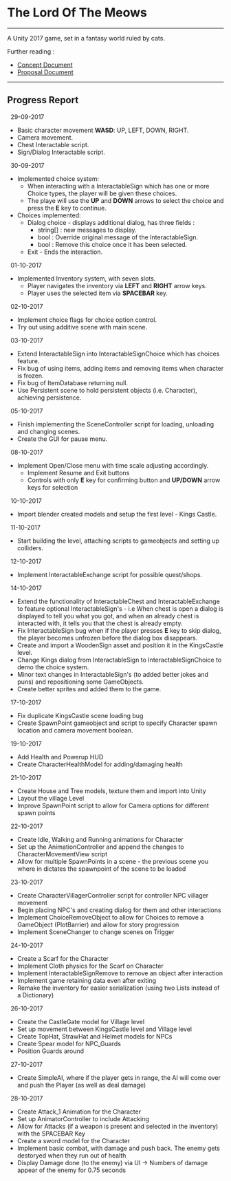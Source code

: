 # The Lord Of The Meows
---

A Unity 2017 game, set in a fantasy world ruled by cats.

Further reading : 

- [Concept Document](./Concept_Document.pdf)
- [Proposal Document](./Proposal_Document.pdf)

---

## Progress Report  
&nbsp; 
29-09-2017  
- Basic character movement __WASD__: UP, LEFT, DOWN, RIGHT.
- Camera movement.
- Chest Interactable script.
- Sign/Dialog Interactable script.  
  

&nbsp; 
30-09-2017  
- Implemented choice system: 
    - When interacting with a InteractableSign which has one or more Choice types, the player will be given these choices.
    - The playe will use the __UP__ and __DOWN__ arrows to select the choice and press the __E__ key to continue.
- Choices implemented:
    - Dialog choice - displays additional dialog, has three fields :
        - string[] : new messages to display.
        - bool : Override original message of the InteractableSign.
        - bool : Remove this choice once it has been selected.
    - Exit - Ends the interaction.

  
&nbsp;
01-10-2017
- Implemented Inventory system, with seven slots.
    - Player navigates the inventory via __LEFT__ and __RIGHT__ arrow keys.
    - Player uses the selected item via __SPACEBAR__ key.
	
  
&nbsp;
02-10-2017
- Implement choice flags for choice option control.
- Try out using additive scene with main scene.
	
  
&nbsp;
03-10-2017
- Extend InteractableSign into InteractableSignChoice which has choices feature.
- Fix bug of using items, adding items and removing items when character is frozen.
- Fix bug of ItemDatabase returning null.
- Use Persistent scene to hold persistent objects (i.e. Character), achieving persistence.
	
  
&nbsp;
05-10-2017
- Finish implementing the SceneController script for loading, unloading and changing scenes.
- Create the GUI for pause menu.
	
  
&nbsp;
08-10-2017
- Implement Open/Close menu with time scale adjusting accordingly.
	- Implement Resume and Exit buttons
	- Controls with only __E__ key for confirming button and __UP/DOWN__ arrow keys for selection
	
  
&nbsp;
10-10-2017
- Import blender created models and setup the first level - Kings Castle.
	
  
&nbsp;
11-10-2017
- Start building the level, attaching scripts to gameobjects and setting up colliders.
	
  
&nbsp;
12-10-2017
- Implement InteractableExchange script for possible quest/shops.
	
  
&nbsp;
14-10-2017
- Extend the functionality of InteractableChest and InteractableExchange to feature optional InteractableSign's - i.e When chest is open a dialog is displayed to tell you what you got, and when an already chest is interacted with, it tells you that the chest is already empty.
- Fix InteractableSign bug when if the player presses __E__ key to skip dialog, the player becomes unfrozen before the dialog box disappears.
- Create and import a WoodenSign asset and position it in the KingsCastle level.
- Change Kings dialog from InteractableSign to InteractableSignChoice to demo the choice system.
- Minor text changes in InteractableSign's (to added better jokes and puns) and repositioning some GameObjects.
- Create better sprites and added them to the game.
	
  
&nbsp;
17-10-2017
- Fix duplicate KingsCastle scene loading bug
- Create SpawnPoint gameobject and script to specify Character spawn location and camera movement boolean.
	
  
&nbsp;
19-10-2017
- Add Health and Powerup HUD
- Create CharacterHealthModel for adding/damaging health
	
  
&nbsp;
21-10-2017
- Create House and Tree models, texture them and import into Unity
- Layout the village Level
- Improve SpawnPoint script to allow for Camera options for different spawn points
	
  
&nbsp;
22-10-2017
- Create Idle, Walking and Running animations for Character
- Set up the AnimationController and append the changes to CharacterMovementView script
- Allow for multiple SpawnPoints in a scene - the previous scene you where in dictates the spawnpoint of the scene to be loaded
	
  
&nbsp;
23-10-2017
- Create CharacterVillagerController script for controller NPC villager movement
- Begin placing NPC's and creating dialog for them and other interactions
- Implement ChoiceRemoveObject to allow for Choices to remove a GameObject (PlotBarrier) and allow for story progression
- Implement SceneChanger to change scenes on Trigger
	
  
&nbsp;
24-10-2017
- Create a Scarf for the Character
- Implement Cloth physics for the Scarf on Character
- Implement InteractableSignRemove to remove an object after interaction
- Implement game retaining data even after exiting
- Remake the inventory for easier serialization (using two Lists instead of a Dictionary)
	
  
&nbsp;
26-10-2017
- Create the CastleGate model for Village level
- Set up movement between KingsCastle level and Village level
- Create TopHat, StrawHat and Helmet models for NPCs
- Create Spear model for NPC_Guards
- Position Guards around
	
  
&nbsp;
27-10-2017
- Create SimpleAI, where if the player gets in range, the AI will come over and push the Player (as well as deal damage)
	
  
&nbsp;
28-10-2017
- Create Attack_1 Animation for the Character
- Set up AnimatorController to include Attacking
- Allow for Attacks (if a weapon is present and selected in the inventory) with the SPACEBAR Key
- Create a sword model for the Character
- Implement basic combat, with damage and push back. The enemy gets destoryed when they run out of health
- Display Damage done (to the enemy) via UI -> Numbers of damage appear of the enemy for 0.75 seconds